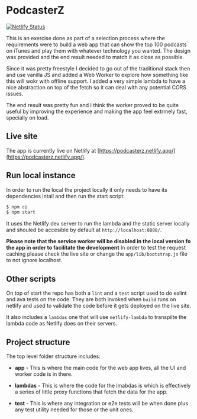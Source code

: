 # PodcasterZ

[![Netlify Status](https://api.netlify.com/api/v1/badges/e6f59394-03f8-47eb-8626-f56c2a54c892/deploy-status)](https://app.netlify.com/sites/podcasterz/deploys)

This is an exercise done as part of a selection process where the requirements were to build a web app that can show the top 100 podcasts on iTunes and play them with whatever technology you wanted. The design was provided and the end result needed to match it as close as possible.

Since it was pretty freestyle I decided to go out of the traditional stack then and use vanilla JS and added a Web Worker to explore how something like this will wokr with offline support. I added a very simple lambda to have a nice abstraction on top of the fetch so it can deal with any potential CORS issues.

The end result was pretty fun and I think the worker proved to be quite useful by improving the experience and making the app feel extrmely fast, specially on load.

## Live site

The app is currently live on Netlify at [https://podcasterz.netlify.app/](https://podcasterz.netlify.app/).


## Run local instance

In order to run the local the project locally it only needs to have its dependencies intall and then run the start script:

```js
$ npm ci
$ npm start
```

It uses the Netlify dev server to run the lambda and the static server locally and shouled be accesible by default at `http://localhost:8888/`.

**Please note that the service worker will be disabled in the local version fo the app in order to facilitate the development**
In order to test the request caching please check the live site or change the `app/lib/bootstrap.js` file to not ignore localhost.


## Other scripts

On top of start the repo has both a `lint` and a `test` script used to do eslint and ava tests on the code. They are both invoked when `build` runs on netlify and used to validate the code before it gets deployed on the live site.

It also includes a `lambdas` one that will use `netlify-lambda` to transpilte the lambda code as Netlify does on their servers.


## Project structure

The top level folder structure includes:

- **app** - This is where the main code for the web app lives, all the UI and worker code is in there.

- **lambdas** - This is where the code for the lmabdas is which is effectively a series of little proxy functions that fetch the data for the app.

- **test** - This is where any integration or e2e tests will be when done plus any test utility needed for those or the unit ones.
